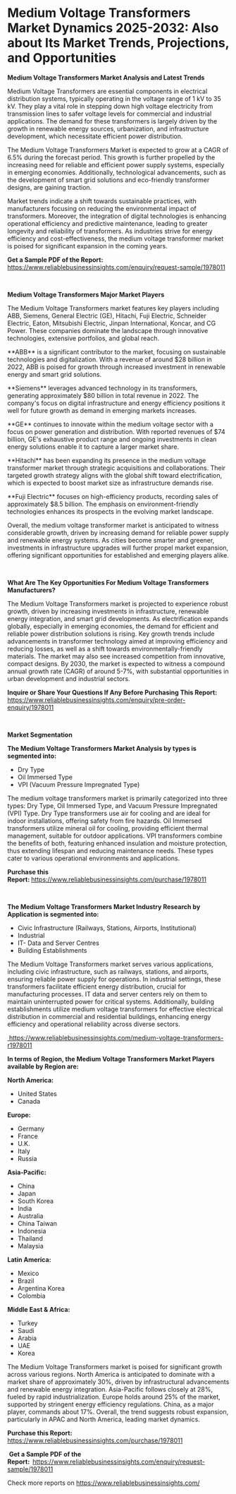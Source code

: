 <p><h1>Medium Voltage Transformers Market Dynamics 2025-2032: Also about Its Market Trends, Projections, and Opportunities</h1></p><p><strong>Medium Voltage Transformers Market Analysis and Latest Trends</strong></p>
<p><p>Medium Voltage Transformers are essential components in electrical distribution systems, typically operating in the voltage range of 1 kV to 35 kV. They play a vital role in stepping down high voltage electricity from transmission lines to safer voltage levels for commercial and industrial applications. The demand for these transformers is largely driven by the growth in renewable energy sources, urbanization, and infrastructure development, which necessitate efficient power distribution.</p><p>The Medium Voltage Transformers Market is expected to grow at a CAGR of 6.5% during the forecast period. This growth is further propelled by the increasing need for reliable and efficient power supply systems, especially in emerging economies. Additionally, technological advancements, such as the development of smart grid solutions and eco-friendly transformer designs, are gaining traction. </p><p>Market trends indicate a shift towards sustainable practices, with manufacturers focusing on reducing the environmental impact of transformers. Moreover, the integration of digital technologies is enhancing operational efficiency and predictive maintenance, leading to greater longevity and reliability of transformers. As industries strive for energy efficiency and cost-effectiveness, the medium voltage transformer market is poised for significant expansion in the coming years.</p></p>
<p><strong>Get a Sample PDF of the Report:&nbsp;</strong> <a href="https://www.reliablebusinessinsights.com/enquiry/request-sample/1978011?utm_campaign=2250&utm_medium=2&utm_source=Github&utm_content=ia&utm_term=13022025&utm_id=medium-voltage-transformers">https://www.reliablebusinessinsights.com/enquiry/request-sample/1978011</a></p>
<p>&nbsp;</p>
<p><strong>Medium Voltage Transformers Major Market Players</strong></p>
<p><p>The Medium Voltage Transformers market features key players including ABB, Siemens, General Electric (GE), Hitachi, Fuji Electric, Schneider Electric, Eaton, Mitsubishi Electric, Jinpan International, Koncar, and CG Power. These companies dominate the landscape through innovative technologies, extensive portfolios, and global reach.</p><p>**ABB** is a significant contributor to the market, focusing on sustainable technologies and digitalization. With a revenue of around $28 billion in 2022, ABB is poised for growth through increased investment in renewable energy and smart grid solutions.</p><p>**Siemens** leverages advanced technology in its transformers, generating approximately $80 billion in total revenue in 2022. The company's focus on digital infrastructure and energy efficiency positions it well for future growth as demand in emerging markets increases.</p><p>**GE** continues to innovate within the medium voltage sector with a focus on power generation and distribution. With reported revenues of $74 billion, GE's exhaustive product range and ongoing investments in clean energy solutions enable it to capture a larger market share.</p><p>**Hitachi** has been expanding its presence in the medium voltage transformer market through strategic acquisitions and collaborations. Their targeted growth strategy aligns with the global shift toward electrification, which is expected to boost market size as infrastructure demands rise.</p><p>**Fuji Electric** focuses on high-efficiency products, recording sales of approximately $8.5 billion. The emphasis on environment-friendly technologies enhances its prospects in the evolving market landscape.</p><p>Overall, the medium voltage transformer market is anticipated to witness considerable growth, driven by increasing demand for reliable power supply and renewable energy systems. As cities become smarter and greener, investments in infrastructure upgrades will further propel market expansion, offering significant opportunities for established and emerging players alike.</p></p>
<p>&nbsp;</p>
<p><strong>What Are The Key Opportunities For Medium Voltage Transformers Manufacturers?</strong></p>
<p><p>The Medium Voltage Transformers market is projected to experience robust growth, driven by increasing investments in infrastructure, renewable energy integration, and smart grid developments. As electrification expands globally, especially in emerging economies, the demand for efficient and reliable power distribution solutions is rising. Key growth trends include advancements in transformer technology aimed at improving efficiency and reducing losses, as well as a shift towards environmentally-friendly materials. The market may also see increased competition from innovative, compact designs. By 2030, the market is expected to witness a compound annual growth rate (CAGR) of around 5-7%, with substantial opportunities in urban development and industrial sectors.</p></p>
<p><strong>Inquire or Share Your Questions If Any Before Purchasing This Report:</strong> <a href="https://www.reliablebusinessinsights.com/enquiry/pre-order-enquiry/1978011?utm_campaign=2250&utm_medium=2&utm_source=Github&utm_content=ia&utm_term=13022025&utm_id=medium-voltage-transformers">https://www.reliablebusinessinsights.com/enquiry/pre-order-enquiry/1978011</a></p>
<p>&nbsp;</p>
<p><strong>Market Segmentation</strong></p>
<p><strong>The Medium Voltage Transformers Market Analysis by types is segmented into:</strong></p>
<p><ul><li>Dry Type</li><li>Oil Immersed Type</li><li>VPI (Vacuum Pressure Impregnated Type)</li></ul></p>
<p><p>The medium voltage transformers market is primarily categorized into three types: Dry Type, Oil Immersed Type, and Vacuum Pressure Impregnated (VPI) Type. Dry Type transformers use air for cooling and are ideal for indoor installations, offering safety from fire hazards. Oil Immersed transformers utilize mineral oil for cooling, providing efficient thermal management, suitable for outdoor applications. VPI transformers combine the benefits of both, featuring enhanced insulation and moisture protection, thus extending lifespan and reducing maintenance needs. These types cater to various operational environments and applications.</p></p>
<p><strong>Purchase this Report:&nbsp;</strong><a href="https://www.reliablebusinessinsights.com/purchase/1978011?utm_campaign=2250&utm_medium=2&utm_source=Github&utm_content=ia&utm_term=13022025&utm_id=medium-voltage-transformers">https://www.reliablebusinessinsights.com/purchase/1978011</a></p>
<p>&nbsp;</p>
<p><strong>The Medium Voltage Transformers Market Industry Research by Application is segmented into:</strong></p>
<p><ul><li>Civic Infrastructure (Railways, Stations, Airports, Institutional)</li><li>Industrial</li><li>IT- Data and Server Centres</li><li>Building Establishments</li></ul></p>
<p><p>The Medium Voltage Transformers market serves various applications, including civic infrastructure, such as railways, stations, and airports, ensuring reliable power supply for operations. In industrial settings, these transformers facilitate efficient energy distribution, crucial for manufacturing processes. IT data and server centers rely on them to maintain uninterrupted power for critical systems. Additionally, building establishments utilize medium voltage transformers for effective electrical distribution in commercial and residential buildings, enhancing energy efficiency and operational reliability across diverse sectors.</p></p>
<p><a href="https://www.reliablebusinessinsights.com/medium-voltage-transformers-r1978011?utm_campaign=2250&utm_medium=2&utm_source=Github&utm_content=ia&utm_term=13022025&utm_id=medium-voltage-transformers">&nbsp;https://www.reliablebusinessinsights.com/medium-voltage-transformers-r1978011</a></p>
<p><strong>In terms of Region, the Medium Voltage Transformers Market Players available by Region are:</strong></p>
<p>
    <p> <strong> North America: </strong>
        <ul>
            <li>United States</li>
            <li>Canada</li>
        </ul>
        </p> 
    <p> <strong> Europe: </strong>
        <ul>
            <li>Germany</li>
            <li>France</li>
            <li>U.K.</li>
            <li>Italy</li>
            <li>Russia</li>
        </ul>
        </p> 
    <p> <strong> Asia-Pacific: </strong>
        <ul>
            <li>China</li>
            <li>Japan</li>
            <li>South Korea</li>
            <li>India</li>
            <li>Australia</li>
            <li>China Taiwan</li>
            <li>Indonesia</li>
            <li>Thailand</li>
            <li>Malaysia</li>
        </ul>
        </p> 
    <p> <strong> Latin America: </strong>
        <ul>
            <li>Mexico</li>
            <li>Brazil</li>
            <li>Argentina Korea</li>
            <li>Colombia</li>
        </ul>
        </p> 
    <p> <strong> Middle East & Africa: </strong>
        <ul>
            <li>Turkey</li>
            <li>Saudi</li>
            <li>Arabia</li>
            <li>UAE</li>
            <li>Korea</li>
        </ul>
    </p>
    </p>
<p><p>The Medium Voltage Transformers market is poised for significant growth across various regions. North America is anticipated to dominate with a market share of approximately 30%, driven by infrastructural advancements and renewable energy integration. Asia-Pacific follows closely at 28%, fueled by rapid industrialization. Europe holds around 25% of the market, supported by stringent energy efficiency regulations. China, as a major player, commands about 17%. Overall, the trend suggests robust expansion, particularly in APAC and North America, leading market dynamics.</p></p>
<p><strong>Purchase this Report: </strong><a href="https://www.reliablebusinessinsights.com/purchase/1978011?utm_campaign=2250&utm_medium=2&utm_source=Github&utm_content=ia&utm_term=13022025&utm_id=medium-voltage-transformers">https://www.reliablebusinessinsights.com/purchase/1978011</a></p>
<p>&nbsp;<strong>Get a Sample PDF of the Report:&nbsp;&nbsp;</strong><a href="https://www.reliablebusinessinsights.com/enquiry/request-sample/1978011?utm_campaign=2250&utm_medium=2&utm_source=Github&utm_content=ia&utm_term=13022025&utm_id=medium-voltage-transformers">https://www.reliablebusinessinsights.com/enquiry/request-sample/1978011</a></p>
<p><strong></strong></p>
<p>Check more reports on <a href="https://www.reliablebusinessinsights.com/?utm_campaign=2250&utm_medium=2&utm_source=Github&utm_content=ia&utm_term=13022025&utm_id=medium-voltage-transformers">https://www.reliablebusinessinsights.com/</a></p>